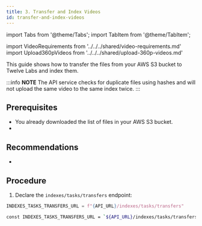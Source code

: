 ```yaml
---
title: 3. Transfer and Index Videos 
id: transfer-and-index-videos 
---
```


import Tabs from '@theme/Tabs';
import TabItem from '@theme/TabItem';

import VideoRequirements from '../../../shared/video-requirements.md'
import Upload360pVideos from '../../../shared/upload-360p-videos.md'

This guide shows how to transfer the files from your AWS S3 bucket to Twelve Labs and index them.

:::info **NOTE**
The API service checks for duplicate files using hashes and will not upload the same video to the same index twice.
:::


## Prerequisites

- You already downloaded the list of files in your AWS S3 bucket.
- <VideoRequirements />


## Recommendations

- <Upload360pVideos />


## Procedure

1. Declare the `indexes/tasks/transfers` <!--TODO: Add link--> endpoint:

  <Tabs>
  <TabItem value="py" label="Python">

  ```python
  INDEXES_TASKS_TRANSFERS_URL = f"{API_URL}/indexes/tasks/transfers"
  ```
  </TabItem>
  <TabItem value="js" label="Node.js">

  ```bash
  const INDEXES_TASKS_TRANSFERS_URL = `${API_URL}/indexes/tasks/transfers`
  ```
  </TabItem>
  </Tabs>

